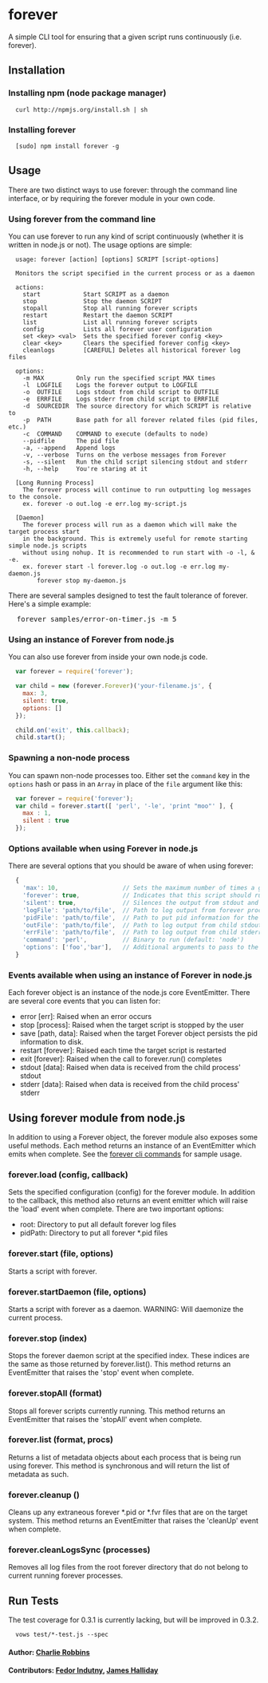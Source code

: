 # forever

A simple CLI tool for ensuring that a given script runs continuously (i.e. forever).

## Installation

### Installing npm (node package manager)
```
  curl http://npmjs.org/install.sh | sh
```

### Installing forever
```
  [sudo] npm install forever -g
```

## Usage
There are two distinct ways to use forever: through the command line interface, or by requiring the forever module in your own code.

### Using forever from the command line
You can use forever to run any kind of script continuously (whether it is written in node.js or not). The usage options are simple:

```
  usage: forever [action] [options] SCRIPT [script-options]

  Monitors the script specified in the current process or as a daemon

  actions:
    start            Start SCRIPT as a daemon
    stop             Stop the daemon SCRIPT
    stopall          Stop all running forever scripts
    restart          Restart the daemon SCRIPT
    list             List all running forever scripts
    config           Lists all forever user configuration
    set <key> <val>  Sets the specified forever config <key>
    clear <key>      Clears the specified forever config <key>
    cleanlogs        [CAREFUL] Deletes all historical forever log files

  options:
    -m MAX         Only run the specified script MAX times
    -l  LOGFILE    Logs the forever output to LOGFILE
    -o  OUTFILE    Logs stdout from child script to OUTFILE
    -e  ERRFILE    Logs stderr from child script to ERRFILE
    -d  SOURCEDIR  The source directory for which SCRIPT is relative to
    -p  PATH       Base path for all forever related files (pid files, etc.)
    -c  COMMAND    COMMAND to execute (defaults to node)
    --pidfile      The pid file
    -a, --append   Append logs
    -v, --verbose  Turns on the verbose messages from Forever
    -s, --silent   Run the child script silencing stdout and stderr
    -h, --help     You're staring at it

  [Long Running Process]
    The forever process will continue to run outputting log messages to the console.
    ex. forever -o out.log -e err.log my-script.js

  [Daemon]
    The forever process will run as a daemon which will make the target process start
    in the background. This is extremely useful for remote starting simple node.js scripts
    without using nohup. It is recommended to run start with -o -l, & -e.
    ex. forever start -l forever.log -o out.log -e err.log my-daemon.js
        forever stop my-daemon.js
```

There are several samples designed to test the fault tolerance of forever. Here's a simple example:

<pre>
  forever samples/error-on-timer.js -m 5
</pre>

### Using an instance of Forever from node.js
You can also use forever from inside your own node.js code.

```javascript
  var forever = require('forever');

  var child = new (forever.Forever)('your-filename.js', {
    max: 3,
    silent: true,
    options: []
  });

  child.on('exit', this.callback);
  child.start();
```

### Spawning a non-node process
You can spawn non-node processes too. Either set the `command` key in the
`options` hash or pass in an `Array` in place of the `file` argument like this:

```javascript
  var forever = require('forever');
  var child = forever.start([ 'perl', '-le', 'print "moo"' ], {
    max : 1,
    silent : true
  });
```

### Options available when using Forever in node.js
There are several options that you should be aware of when using forever:

```javascript
  {
    'max': 10,                  // Sets the maximum number of times a given script should run
    'forever': true,            // Indicates that this script should run forever
    'silent': true,             // Silences the output from stdout and stderr in the parent process
    'logFile': 'path/to/file',  // Path to log output from forever process (when in daemon)
    'pidFile': 'path/to/file',  // Path to put pid information for the process(es) started
    'outFile': 'path/to/file',  // Path to log output from child stdout
    'errFile': 'path/to/file',  // Path to log output from child stderr
    'command': 'perl',          // Binary to run (default: 'node')
    'options': ['foo','bar'],   // Additional arguments to pass to the script
  }
```

### Events available when using an instance of Forever in node.js
Each forever object is an instance of the node.js core EventEmitter. There are several core events that you can listen for:

* error   [err]:          Raised when an error occurs
* stop    [process]:      Raised when the target script is stopped by the user
* save    [path, data]:   Raised when the target Forever object persists the pid information to disk.
* restart [forever]:      Raised each time the target script is restarted
* exit    [forever]:      Raised when the call to forever.run() completes
* stdout  [data]:         Raised when data is received from the child process' stdout
* stderr  [data]:         Raised when data is received from the child process' stderr

## Using forever module from node.js
In addition to using a Forever object, the forever module also exposes some useful methods. Each method returns an instance of an EventEmitter which emits when complete. See the [forever cli commands][1] for sample usage.

### forever.load (config, callback)
Sets the specified configuration (config) for the forever module. In addition to the callback, this method also returns an event emitter which will raise the 'load' event when complete. There are two important options:

* root:    Directory to put all default forever log files
* pidPath: Directory to put all forever *.pid files

### forever.start (file, options)
Starts a script with forever.

### forever.startDaemon (file, options)
Starts a script with forever as a daemon. WARNING: Will daemonize the current process.

### forever.stop (index)
Stops the forever daemon script at the specified index. These indices are the same as those returned by forever.list(). This method returns an EventEmitter that raises the 'stop' event when complete.

### forever.stopAll (format)
Stops all forever scripts currently running. This method returns an EventEmitter that raises the 'stopAll' event when complete.

### forever.list (format, procs)
Returns a list of metadata objects about each process that is being run using forever. This method is synchronous and will return the list of metadata as such.

### forever.cleanup ()
Cleans up any extraneous forever *.pid or *.fvr files that are on the target system. This method returns an EventEmitter that raises the 'cleanUp' event when complete.

### forever.cleanLogsSync (processes)
Removes all log files from the root forever directory that do not belong to current running forever processes.

## Run Tests
The test coverage for 0.3.1 is currently lacking, but will be improved in 0.3.2.
```
  vows test/*-test.js --spec
```

#### Author: [Charlie Robbins][0]
#### Contributors: [Fedor Indutny](http://github.com/donnerjack13589), [James Halliday](http://substack.net/)

[0]: http://nodejitsu.com
[1]: https://github.com/indexzero/forever/blob/master/lib/forever/cli.js